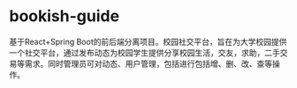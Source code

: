 # bookish-guide
基于React+Spring Boot的前后端分离项目。校园社交平台，旨在为大学校园提供一个社交平台，通过发布动态为校园学生提供分享校园生活，交友，求助，二手交易等需求。同时管理员可对动态、用户管理，包括进行包括增、删、改、查等操作。  
